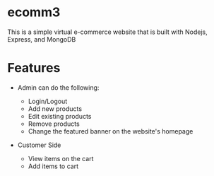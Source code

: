 # ecomm3

This is a simple virtual e-commerce website that is built with Nodejs, Express, and MongoDB

# Features

  - Admin can do the following:
    - Login/Logout
    - Add new products
    - Edit existing products
    - Remove products
    - Change the featured banner on the website's homepage
  
  - Customer Side
    - View items on the cart
    - Add items to cart
    
